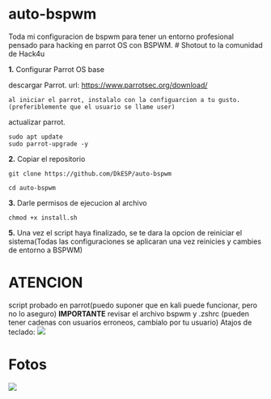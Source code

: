 # auto-bspwm
Toda mi configuracion de bspwm para tener un entorno profesional pensado para hacking en parrot OS con BSPWM. # Shotout to la comunidad de Hack4u

**1.** Configurar Parrot OS base

descargar Parrot.
url: https://www.parrotsec.org/download/
```
al iniciar el parrot, instalalo con la configuarcion a tu gusto.(preferiblemente que el usuario se llame user)
```

actualizar parrot.
```
sudo apt update
sudo parrot-upgrade -y
```
**2.** Copiar el repositorio
```
git clone https://github.com/DkESP/auto-bspwm

cd auto-bspwm
```
**3.** Darle permisos de ejecucion al archivo
```
chmod +x install.sh
```
**5.** Una vez el script haya finalizado, se te dara la opcion de reiniciar el sistema(Todas las configuraciones se aplicaran una vez reinicies y cambies de entorno a BSPWM)

# ATENCION 
script probado en parrot(puedo suponer que en kali puede funcionar, pero no lo aseguro)
**IMPORTANTE**
revisar el archivo bspwm y .zshrc (pueden tener cadenas con usuarios erroneos, cambialo por tu usuario)
Atajos de teclado:
![](images/imagen_2025-02-25_231350525.png)

# Fotos
![](images/image.png)
